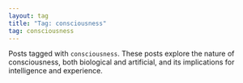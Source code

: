 ```yaml
---
layout: tag
title: "Tag: consciousness"
tag: consciousness
---
```


Posts tagged with `consciousness`. These posts explore the nature of consciousness, both biological and artificial, and its implications for intelligence and experience. 